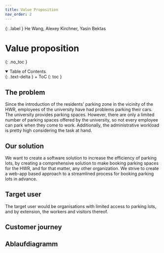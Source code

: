 ```yaml
---
title: Value Proposition
nav_order: 2
---
```


{: .label }
He Wang, Alexey Kirchner, Yasin Bektas                               

# Value proposition 
{: .no_toc }

<details open markdown="block">
{: .text-delta }
<summary>Table of Contents</summary>
+ ToC
{: toc }
</details>

## The problem

Since the introduction of the residents' parking zone in the vicinity of the HWR, employees of the university have had problems parking their cars. The university provides parking spaces. However, there are only a limited number of parking spaces offered by the university, so not every employee can park when they come to work. Additionally, the administrative workload is pretty high considering the task at hand. 

## Our solution

We want to create a software solution to increase the efficiency of parking lots, by creating a comprehensive solution to make booking parking spaces for the HWR, and for that matter, any other organization. We strive to create a web-app based approach to a streamlined process for booking parking lots in advance. 


## Target user
The target user would be organisations with limited access to parking lots, and by extension, the workers and visitors thereof. 


## Customer journey



## Ablaufdiagramm